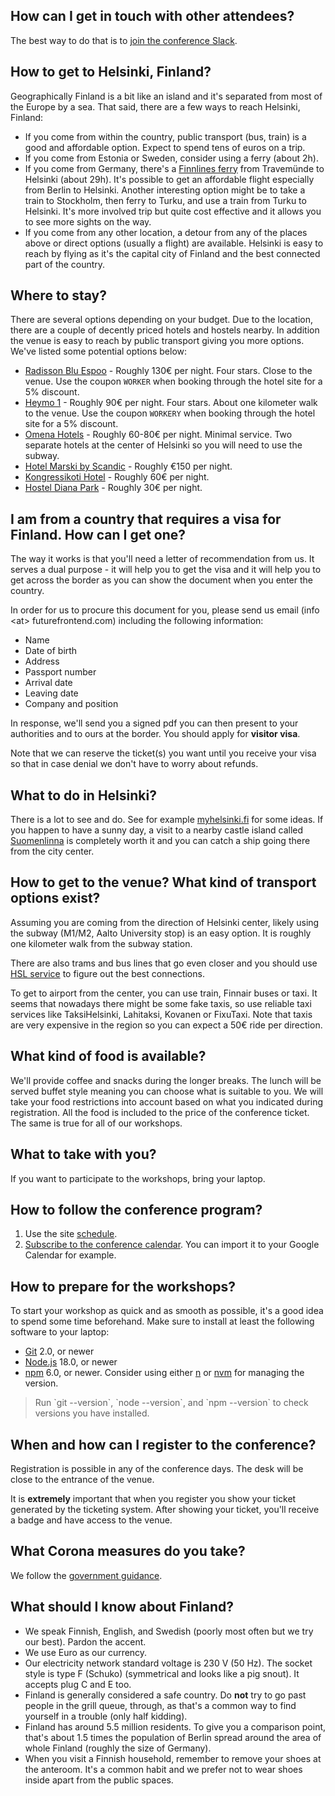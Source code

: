 ## How can I get in touch with other attendees?

The best way to do that is to [join the conference Slack](https://join.slack.com/t/toskaosk/shared_invite/zt-4e8c84ow-JybtzFPZWXpZ8cZBpMy1wQ).

## How to get to Helsinki, Finland?

Geographically Finland is a bit like an island and it's separated from most of the Europe by a sea. That said, there are a few ways to reach Helsinki, Finland:

* If you come from within the country, public transport (bus, train) is a good and affordable option. Expect to spend tens of euros on a trip.
* If you come from Estonia or Sweden, consider using a ferry (about 2h).
* If you come from Germany, there's a [Finnlines ferry](https://www.finnlines.com) from Travemünde to Helsinki (about 29h). It's possible to get an affordable flight especially from Berlin to Helsinki. Another interesting option might be to take a train to Stockholm, then ferry to Turku, and use a train from Turku to Helsinki. It's more involved trip but quite cost effective and it allows you to see more sights on the way.
* If you come from any other location, a detour from any of the places above or direct options (usually a flight) are available. Helsinki is easy to reach by flying as it's the capital city of Finland and the best connected part of the country.

## Where to stay?

There are several options depending on your budget. Due to the location, there are a couple of decently priced hotels and hostels nearby. In addition the venue is easy to reach by public transport giving you more options. We've listed some potential options below:

* [Radisson Blu Espoo](http://www.radissonhotels.com/) - Roughly 130€ per night. Four stars. Close to the venue. Use the coupon `WORKER` when booking through the hotel site for a 5% discount.
* [Heymo 1](https://www.sokoshotels.fi/en/hotels/espoo/heymo-1) - Roughly 90€ per night. Four stars. About one kilometer walk to the venue. Use the coupon `WORKERY` when booking through the hotel site for a 5% discount.
* [Omena Hotels](https://www.omenahotels.com/en/) - Roughly 60-80€ per night. Minimal service. Two separate hotels at the center of Helsinki so you will need to use the subway.
* [Hotel Marski by Scandic](https://www.scandichotels.com/hotels/finland/helsinki/marski-by-scandic) - Roughly €150 per night.
* [Kongressikoti Hotel](http://kongressikoti.fi/) - Roughly 60€ per night.
* [Hostel Diana Park](http://www.dianapark.fi/) - Roughly 30€ per night.

## I am from a country that requires a visa for Finland. How can I get one?

The way it works is that you'll need a letter of recommendation from us. It serves a dual purpose - it will help you to get the visa and it will help you to get across the border as you can show the document when you enter the country.

In order for us to procure this document for you, please send us email (info \<at> futurefrontend.com) including the following information:

* Name
* Date of birth
* Address
* Passport number
* Arrival date
* Leaving date
* Company and position

In response, we'll send you a signed pdf you can then present to your authorities and to ours at the border. You should apply for **visitor visa**.

Note that we can reserve the ticket(s) you want until you receive your visa so that in case denial we don't have to worry about refunds.

## What to do in Helsinki?

There is a lot to see and do. See for example [myhelsinki.fi](https://www.myhelsinki.fi/) for some ideas. If you happen to have a sunny day, a visit to a nearby castle island called [Suomenlinna](https://www.suomenlinna.fi/) is completely worth it and you can catch a ship going there from the city center.

## How to get to the venue? What kind of transport options exist?

Assuming you are coming from the direction of Helsinki center, likely using the subway (M1/M2, Aalto University stop) is an easy option. It is roughly one kilometer walk from the subway station.

There are also trams and bus lines that go even closer and you should use [HSL service](https://www.hsl.fi/) to figure out the best connections.

To get to airport from the center, you can use train, Finnair buses or taxi. It seems that nowadays there might be some fake taxis, so use reliable taxi services like TaksiHelsinki, Lahitaksi, Kovanen or FixuTaxi. Note that taxis are very expensive in the region so you can expect a 50€ ride per direction.

## What kind of food is available?

We'll provide coffee and snacks during the longer breaks. The lunch will be served buffet style meaning you can choose what is suitable to you. We will take your food restrictions into account based on what you indicated during registration. All the food is included to the price of the conference ticket. The same is true for all of our workshops.

## What to take with you?

If you want to participate to the workshops, bring your laptop.

## How to follow the conference program?

1. Use the site [schedule](/schedule/).
2. [Subscribe to the conference calendar](https://api.react-finland.fi/calendar-2025.ics). You can import it to your Google Calendar for example.

## How to prepare for the workshops?

To start your workshop as quick and as smooth as possible, it's a good idea to spend some time beforehand. Make sure to install at least the following software to your laptop:

* [Git](https://git-scm.com/) 2.0, or newer
* [Node.js](https://nodejs.org/) 18.0, or newer
* [npm](https://www.npmjs.com/) 6.0, or newer. Consider using either [n](https://github.com/tj/n) or [nvm](https://github.com/creationix/nvm) for managing the version.

> Run \`git --version\`, \`node --version\`, and \`npm --version\` to check versions you have installed.

## When and how can I register to the conference?

Registration is possible in any of the conference days. The desk will be close to the entrance of the venue.

It is **extremely** important that when you register you show your ticket generated by the ticketing system. After showing your ticket, you'll receive a badge and have access to the venue.

## What Corona measures do you take?

We follow the [government guidance](https://new.visitfinland.com/en/practical-tips/covid-19/).

## What should I know about Finland?

* We speak Finnish, English, and Swedish (poorly most often but we try our best). Pardon the accent.
* We use Euro as our currency.
* Our electricity network standard voltage is 230 V (50 Hz). The socket style is type F (Schuko) (symmetrical and looks like a pig snout). It accepts plug C and E too.
* Finland is generally considered a safe country. Do **not** try to go past people in the grill queue, through, as that's a common way to find yourself in a trouble (only half kidding).
* Finland has around 5.5 million residents. To give you a comparison point, that's about 1.5 times the population of Berlin spread around the area of whole Finland (roughly the size of Germany).
* When you visit a Finnish household, remember to remove your shoes at the anteroom. It's a common habit and we prefer not to wear shoes inside apart from the public spaces.
